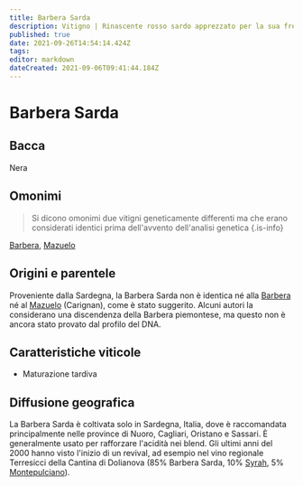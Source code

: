 ```yaml
---
title: Barbera Sarda
description: Vitigno | Rinascente rosso sardo apprezzato per la sua fresca acidità
published: true
date: 2021-09-26T14:54:14.424Z
tags: 
editor: markdown
dateCreated: 2021-09-06T09:41:44.184Z
---
```


# Barbera Sarda

## Bacca
Nera


## Omonimi
> Si dicono omonimi due vitigni geneticamente differenti ma che erano considerati identici prima dell'avvento dell'analisi genetica
{.is-info}

[Barbera](/vitigni/Italia/barbera), [Mazuelo](/vitigni/Spagna/mazuelo)

## Origini e parentele
Proveniente dalla Sardegna, la Barbera Sarda non è identica né alla [Barbera](/vitigni/Italia/barbera) né al [Mazuelo](/vitigni/Spagna/mazuelo) (Carignan), come è stato suggerito. Alcuni autori la considerano una discendenza della Barbera piemontese, ma questo non è ancora stato provato dal profilo del DNA.

## Caratteristiche viticole
- Maturazione tardiva

## Diffusione geografica
La Barbera Sarda è coltivata solo in Sardegna, Italia, dove è raccomandata principalmente nelle province di Nuoro, Cagliari, Oristano e Sassari. È generalmente usato per rafforzare l'acidità nei blend. Gli ultimi anni del 2000 hanno visto l'inizio di un revival, ad esempio nel vino regionale Terresicci della Cantina di Dolianova (85% Barbera Sarda, 10% [Syrah](/vitigni/Italia/syrah), 5% [Montepulciano](/vitigni/Italia/montepulciano)).

